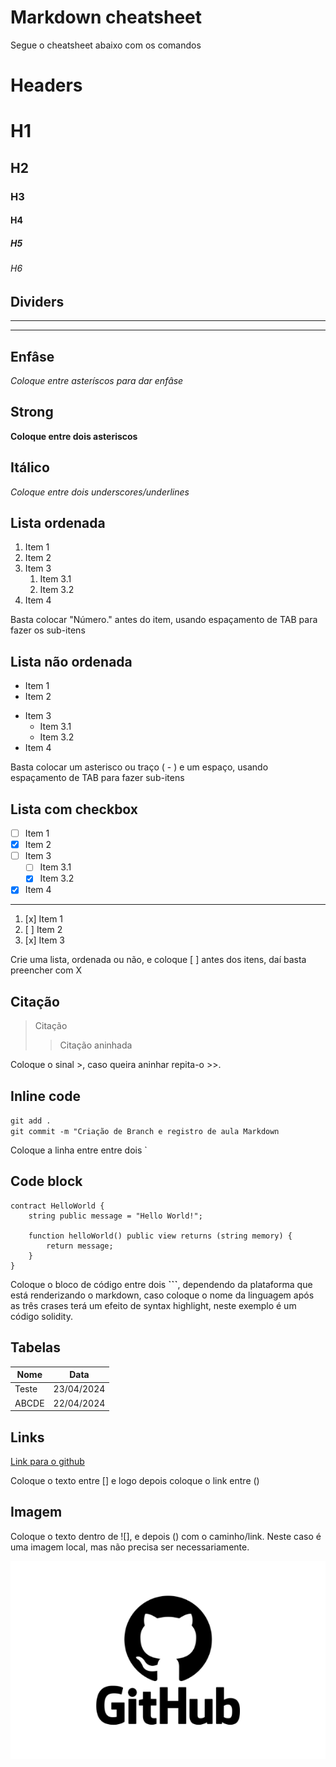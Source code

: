 # Markdown cheatsheet

Segue o cheatsheet abaixo com os comandos

<Comentario>

# Headers

# H1
## H2
### H3
#### H4
##### H5
###### H6

## Dividers

---


***

## Enfâse

*Coloque entre asteríscos para dar enfâse*

## Strong

**Coloque entre dois asteriscos**

## Itálico

_Coloque entre dois underscores/underlines_

## Lista ordenada

1. Item 1
2. Item 2
3. Item 3
   1. Item 3.1
   2. Item 3.2
4. Item 4

Basta colocar "Número." antes do item, usando espaçamento de TAB para fazer os sub-itens

## Lista não ordenada

- Item 1
- Item 2
* Item 3
  * Item 3.1
  * Item 3.2
* Item 4

Basta colocar um asterisco ou traço ( - ) e um espaço, usando espaçamento de TAB para fazer sub-itens

## Lista com checkbox

- [ ] Item 1
- [X] Item 2 
- [ ] Item 3
  - [ ] Item 3.1
  - [X] Item 3.2
- [x] Item 4

---

1. [x] Item 1
2. [ ] Item 2
3. [x] Item 3

Crie uma lista, ordenada ou não, e coloque [ ] antes dos itens, daí basta preencher com X

## Citação

> Citação 
> > Citação aninhada

Coloque o sinal >, caso queira aninhar repita-o >>.

## Inline code

`git add .` <br>
`git commit -m "Criação de Branch e registro de aula Markdown`

Coloque a linha entre entre dois `

## Code block

```solidity
contract HelloWorld {
    string public message = "Hello World!";

    function helloWorld() public view returns (string memory) {
        return message;
    }
}
```

Coloque o bloco de código entre dois **```**, dependendo da plataforma que está renderizando o markdown, caso coloque o nome da linguagem após as três crases terá um efeito de syntax highlight, neste exemplo é um código solidity.

## Tabelas

| Nome | Data |
| ----- | ---------- |
| Teste | 23/04/2024 |
| ABCDE | 22/04/2024 |

## Links

[Link para o github](https://github.com/)

Coloque o texto entre [] e logo depois coloque o link entre ()

## Imagem

Coloque o texto dentro de ![], e depois () com o caminho/link. Neste caso é uma imagem local, mas não precisa ser necessariamente.

![Logo do github local](./imagens/github-logo.png)